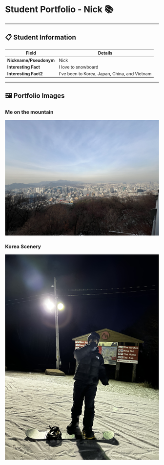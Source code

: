 # Student Portfolio - Nick 📚

---

## 📋 Student Information

| **Field** | **Details** |
|-----------|-------------|
| **Nickname/Pseudonym** | Nick |
| **Interesting Fact** | I love to snowboard |
| **Interesting Fact2** | I've been to Korea, Japan, China, and Vietnam |

---

## 🖼️ Portfolio Images

### Me on the mountain
![Blue Mountain](Background.jpeg)

### Korea Scenery
![Korea](Snowboard.jpeg)


